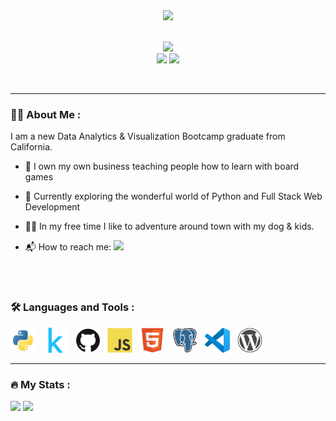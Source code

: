 <div id="header" align="center">
  <img src="https://mir-s3-cdn-cf.behance.net/project_modules/disp/601014116770475.6068beff4640a.gif" width="400"/>
</div>
<BR>
  
<div id="Badges" align="center">
  


<a href="https://github.com/meggrooms/Resume/blob/main/feb23_resume.pdf">  <img src="https://img.shields.io/badge/My_Resume-orange?&logoColor=white&style=for-the-badge" height="40">
<BR>
<a href="https://www.linkedin.com/in/meg-grooms/">
 <img src="https://img.shields.io/badge/LinkedIn-blue?logo=linkedin&logoColor=white&style=for-the-badge"></a>
<a href="https://instagram.com/gameschooling_meg"><img src="https://img.shields.io/badge/Instagram-red?logo=instagram&logoColor=white&style=for-the-badge"></a> 
</div>
<br>
  
  
---

### :woman_technologist: About Me :
I am a new Data Analytics & Visualization Bootcamp graduate from California.
<BR>

- :game_die: I own my own business teaching people how to learn with board games

- :snake: Currently exploring the wonderful world of Python and Full Stack Web Development

- :surfing_woman: In my free time I like to adventure around town with my dog & kids.

- :mailbox_with_mail: How to reach me: <a href = "mailto:meggrooms@gmail.com?subject = Feedback&body = GitHub"><img src="https://img.shields.io/badge/Email_Meg-red?logo=instagram&logoColor=white&style=for-the-badge">
</a>
<BR>
<BR>

### :hammer_and_wrench: Languages and Tools :
  

<div>
  <img src="https://github.com/devicons/devicon/blob/master/icons/python/python-original.svg" title="Python" alt="Python" width="40" height="40"/>
  &nbsp;
  <img src="https://github.com/devicons/devicon/blob/master/icons/kaggle/kaggle-original.svg" title="Kaggle" alt="Kaggle" width="40" height="40" /> &nbsp;
  <img src="https://github.com/devicons/devicon/blob/master/icons/github/github-original.svg" title="GitHub" alt="GitHub" width="40" height="40"> &nbsp;
  <img src="https://github.com/devicons/devicon/blob/master/icons/javascript/javascript-original.svg" title="Javascript" alt="Javascript" width="40" height="40" /> &nbsp;
  <img src="https://github.com/devicons/devicon/blob/master/icons/html5/html5-original.svg" title="HTML5" alt="HTML5" width="40" heigth="40" /> &nbsp;
  <img src="https://github.com/devicons/devicon/blob/master/icons/postgresql/postgresql-original.svg" title="PostgreSQL" alt="PostgreSQL" width="40" height="40" /> &nbsp;
  <img src="https://github.com/devicons/devicon/blob/master/icons/vscode/vscode-original.svg" title="VSCode" alt="VSCode" width="40" height="40" /> &nbsp;
  <img src="https://github.com/devicons/devicon/blob/master/icons/wordpress/wordpress-plain.svg" title="Wordpress" alt="Wordpress" width="40" height="40" /> &nbsp;
 </div>
  

---

### :fire: My Stats :
<img src ="https://github-readme-streak-stats.herokuapp.com/?user=meggrooms">
<img src="https://github-readme-stats.vercel.app/api/top-langs/?username=meggrooms">
  


